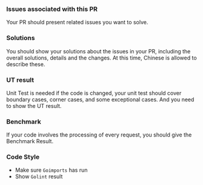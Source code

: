 ### Issues associated with this PR

Your PR should present related issues you want to solve.

### Solutions
You should show your solutions about the issues in your PR, including the overall solutions, details and the changes. At this time, Chinese is allowed to describe these.

### UT result
Unit Test is needed if the code is changed, your unit test should cover boundary cases, corner cases, and some exceptional cases. And you need to show the UT result.

### Benchmark
If your code involves the processing of every request, you should give the Benchmark Result.

### Code Style
+ Make sure `Goimports` has run
+ Show `Golint` result